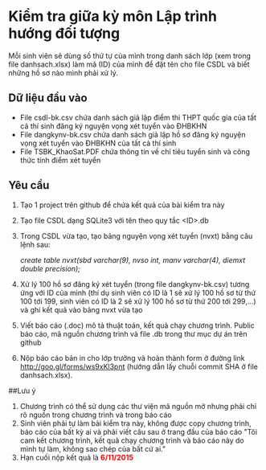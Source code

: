 # Kiểm tra giữa kỳ môn Lập trình hướng đối tượng

Mỗi sinh viên sẽ dùng số thứ tự của mình trong danh sách lớp (xem trong file danhsach.xlsx) làm mã (ID) của mình để đặt tên cho file
CSDL và biết những hồ sơ nào mình phải xử lý.

## Dữ liệu đầu vào
* File csdl-bk.csv chứa danh sách giả lập điểm thi THPT quốc gia của tất cả thí sinh đăng ký nguyện vọng xét tuyển vào ĐHBKHN
* File dangkynv-bk.csv chứa danh sách giả lập hồ sơ đăng ký nguyện vọng xét tuyển vào ĐHBKHN của tất cả thí sinh
* File TSBK_KhaoSat.PDF chứa thông tin về chỉ tiêu tuyển sinh và công thức tính điểm xét tuyển

## Yêu cầu
1. Tạo 1 project trên github để chứa kết quả của bài kiểm tra này
2. Tạo file CSDL dạng SQLite3 với tên theo quy tắc \<ID\>.db
3. Trong CSDL vừa tạo, tạo bảng nguyện vọng xét tuyển (nvxt) bằng câu lệnh sau: 
    
    *create table nvxt(sbd varchar(9), nvso int, manv varchar(4), diemxt double precision);*
    
4. Xử lý 100 hồ sơ đăng ký xét tuyển (trong file dangkynv-bk.csv) tương ứng với ID của mình (thí dụ sinh viên có ID là 1
sẽ xử lý 100 hồ sơ từ thứ 100 tới 199, sinh viên có ID là 2 sẽ xử lý 100 hồ sơ từ thứ 200 tới 299,...) và ghi kết quả vào bảng nvxt vừa tạo

5. Viết báo cáo (.doc) mô tả thuật toán, kết quả chạy chương trình. Public báo cáo, mã nguồn chương trình và file .db trong thư mục dự án trên github

6. Nộp báo cáo bản in cho lớp trưởng và hoàn thành form ở đường link http://goo.gl/forms/ws9xKl3pnt (hướng dẫn lấy chuỗi commit SHA ở file danhsach.xlsx).

##Lưu ý
1. Chương trình có thể sử dụng các thư viện mã nguồn mở nhưng phải chỉ rõ nguồn trong chương trình và trong báo cáo
2. Sinh viên phải tự làm bài kiểm tra này, không được copy chương trình, báo cáo của bất kỳ ai và phải viết câu sau ở trang đầu của báo cáo "Tôi cam kết chương trình, kết quả chạy chương trình và báo cáo này do mình tự làm, không sao chép của bất cứ ai."
3. Hạn cuối nộp kết quả là <font color='red'>**6/11/2015**</font>
